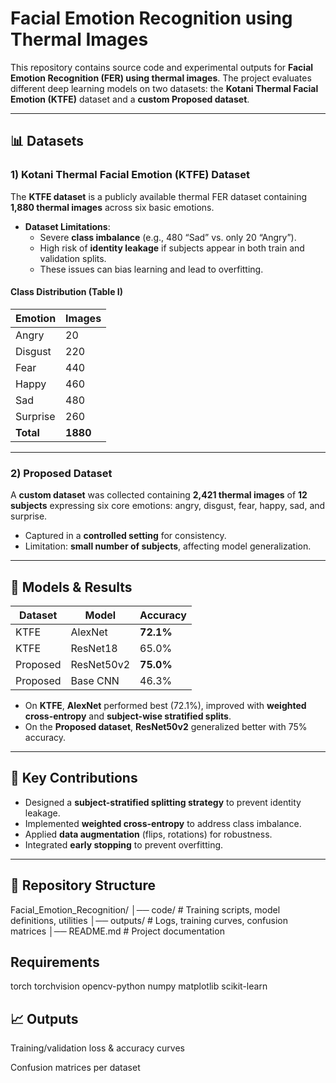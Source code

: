 # Facial Emotion Recognition using Thermal Images  

This repository contains source code and experimental outputs for **Facial Emotion Recognition (FER) using thermal images**. The project evaluates different deep learning models on two datasets: the **Kotani Thermal Facial Emotion (KTFE)** dataset and a **custom Proposed dataset**.  

---

## 📊 Datasets  

### 1) Kotani Thermal Facial Emotion (KTFE) Dataset  
The **KTFE dataset** is a publicly available thermal FER dataset containing **1,880 thermal images** across six basic emotions.  

- **Dataset Limitations**:  
  - Severe **class imbalance** (e.g., 480 “Sad” vs. only 20 “Angry”).  
  - High risk of **identity leakage** if subjects appear in both train and validation splits.  
  - These issues can bias learning and lead to overfitting.  

#### Class Distribution (Table I)  

| Emotion   | Images |  
|-----------|--------|  
| Angry     | 20     |  
| Disgust   | 220    |  
| Fear      | 440    |  
| Happy     | 460    |  
| Sad       | 480    |  
| Surprise  | 260    |  
| **Total** | **1880** |  

---

### 2) Proposed Dataset  
A **custom dataset** was collected containing **2,421 thermal images** of **12 subjects** expressing six core emotions: angry, disgust, fear, happy, sad, and surprise.  

- Captured in a **controlled setting** for consistency.  
- Limitation: **small number of subjects**, affecting model generalization.  

---

## 🧠 Models & Results  

| Dataset   | Model       | Accuracy |  
|-----------|------------|----------|  
| KTFE      | AlexNet     | **72.1%** |  
| KTFE      | ResNet18    | 65.0%   |  
| Proposed  | ResNet50v2  | **75.0%** |  
| Proposed  | Base CNN    | 46.3%   |  

- On **KTFE**, **AlexNet** performed best (72.1%), improved with **weighted cross-entropy** and **subject-wise stratified splits**.  
- On the **Proposed dataset**, **ResNet50v2** generalized better with 75% accuracy.  

---

## 🚀 Key Contributions  

- Designed a **subject-stratified splitting strategy** to prevent identity leakage.  
- Implemented **weighted cross-entropy** to address class imbalance.  
- Applied **data augmentation** (flips, rotations) for robustness.  
- Integrated **early stopping** to prevent overfitting.  

---

## 📂 Repository Structure  
Facial_Emotion_Recognition/
│── code/ # Training scripts, model definitions, utilities
│── outputs/ # Logs, training curves, confusion matrices
│── README.md # Project documentation

## Requirements
torch 
torchvision
opencv-python
numpy
matplotlib
scikit-learn



## 📈 Outputs

Training/validation loss & accuracy curves

Confusion matrices per dataset
